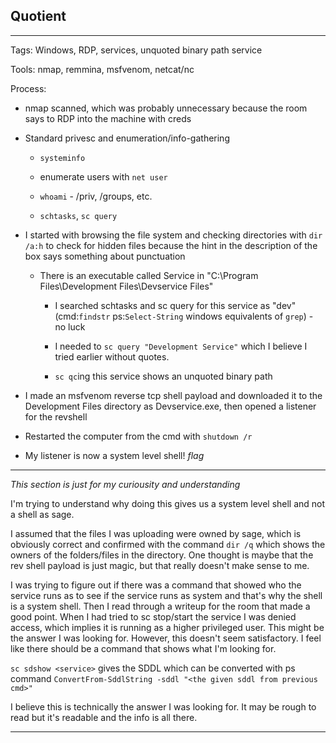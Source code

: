## Quotient

---

Tags: Windows, RDP, services, unquoted binary path service

Tools: nmap, remmina, msfvenom, netcat/nc

Process:

* nmap scanned, which was probably unnecessary because the room says to RDP into the machine with creds

* Standard privesc and enumeration/info-gathering

    * `systeminfo`

    * enumerate users with `net user`

    * `whoami` - /priv, /groups, etc.

    * `schtasks`, `sc query`

* I started with browsing the file system and checking directories with `dir /a:h` to check for hidden files because the hint in the description of the box says something about punctuation

    * There is an executable called Service in "C:\Program Files\Development Files\Devservice Files"

        * I searched schtasks and sc query for this service as "dev" (cmd:`findstr` ps:`Select-String` windows equivalents of `grep`) - no luck

        * I needed to `sc query "Development Service"` which I believe I tried earlier without quotes.

        * `sc qc`ing this service shows an unquoted binary path

* I made an msfvenom reverse tcp shell payload and downloaded it to the Development Files directory as Devservice.exe, then opened a listener for the revshell

* Restarted the computer from the cmd with `shutdown /r`

* My listener is now a system level shell! *flag*

---

*This section is just for my curiousity and understanding*

I'm trying to understand why doing this gives us a system level shell and not a shell as sage.

I assumed that the files I was uploading were owned by sage, which is obviously correct and confirmed with the command `dir /q` which shows the owners of the folders/files in the directory. One thought is maybe that the rev shell payload is just magic, but that really doesn't make sense to me.

I was trying to figure out if there was a command that showed who the service runs as to see if the service runs as system and that's why the shell is a system shell. Then I read through a writeup for the room that made a good point. When I had tried to sc stop/start the service I was denied access, which implies it is running as a higher privileged user. This might be the answer I was looking for. However, this doesn't seem satisfactory. I feel like there should be a command that shows what I'm looking for.

`sc sdshow <service>` gives the SDDL which can be converted with ps command `ConvertFrom-SddlString -sddl "<the given sddl from previous cmd>"`

I believe this is technically the answer I was looking for. It may be rough to read but it's readable and the info is all there.

---